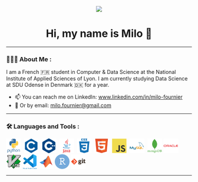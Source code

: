<div id="header" align="center">
  <img src="https://media.giphy.com/media/qgQUggAC3Pfv687qPC/giphy.gif" width="400"/>
  <div id="badges">
    <!--<a href="www.linkedin.com/in/milo-fournier">
      <img src="https://img.shields.io/badge/LinkedIn-blue?style=for-the-badge&logo=linkedin&logoColor=white" alt="LinkedIn Badge"/>
    </a>-->
  </div>
  <!--<img src="https://komarev.com/ghpvc/?username=MiloFournier&style=flat-square&color=blue" alt=""/>-->
  <h1>
    Hi, my name is Milo 👋
    <!--<img src="https://media.giphy.com/media/hvRJCLFzcasrR4ia7z/giphy.gif" width="30px"/>-->
  </h1>
</div>

---

### 👨🏼‍💻 About Me :
I am a French 🇫🇷 student in Computer & Data Science at the National Institute of Applied Sciences of Lyon. I am currently studying Data Science at SDU Odense in Denmark 🇩🇰 for a year.
- 📫 You can reach me on LinkedIn: www.linkedin.com/in/milo-fournier
- 📧 Or by email: milo.fournier@gmail.com

---

### :hammer_and_wrench: Languages and Tools :
<div>
  <img src="https://github.com/devicons/devicon/blob/master/icons/python/python-original-wordmark.svg" title="python" alt="python" width="40" height="40"/>&nbsp;
  <img src="https://github.com/devicons/devicon/blob/master/icons/c/c-plain.svg" title="C" alt="C" width="40" height="40"/>&nbsp;
  <img src="https://github.com/devicons/devicon/blob/master/icons/cplusplus/cplusplus-plain.svg" title="C++" alt="C++" width="40" height="40"/>&nbsp;
  <img src="https://github.com/devicons/devicon/blob/master/icons/java/java-original-wordmark.svg" title="Java" alt="Java" width="40" height="40"/>&nbsp;
  <img src="https://github.com/devicons/devicon/blob/master/icons/css3/css3-plain-wordmark.svg"  title="CSS3" alt="CSS" width="40" height="40"/>&nbsp;
  <img src="https://github.com/devicons/devicon/blob/master/icons/html5/html5-original.svg" title="HTML5" alt="HTML" width="40" height="40"/>&nbsp;
  <img src="https://github.com/devicons/devicon/blob/master/icons/javascript/javascript-original.svg" title="JavaScript" alt="JavaScript" width="40" height="40"/>&nbsp;
  <img src="https://github.com/devicons/devicon/blob/master/icons/mysql/mysql-original-wordmark.svg" title="MySQL"  alt="MySQL" width="40" height="40"/>&nbsp;
  <img src="https://github.com/devicons/devicon/blob/master/icons/mongodb/mongodb-plain-wordmark.svg" title="mongodb" **alt="mongodb" width="40" height="40"/>
  <img src="https://github.com/devicons/devicon/blob/master/icons/oracle/oracle-original.svg" title="oracle" **alt="oracle" width="40" height="40"/>
  <!--<img src="https://github.com/devicons/devicon/blob/master/icons/amazonwebservices/amazonwebservices-plain-wordmark.svg" title="AWS" alt="AWS" width="40" height="40"/>&nbsp;-->
  <img src="https://github.com/devicons/devicon/blob/master/icons/vim/vim-original.svg" title="vim" **alt="vim" width="40" height="40"/>
  <img src="https://github.com/devicons/devicon/blob/master/icons/vscode/vscode-original-wordmark.svg" title="vscode" **alt="vscode" width="40" height="40"/>
  <img src="https://github.com/devicons/devicon/blob/master/icons/matlab/matlab-original.svg" title="matlab" **alt="matlab" width="40" height="40"/>
  <img src="https://github.com/devicons/devicon/blob/master/icons/rstudio/rstudio-original.svg" title="rstudio" **alt="rstudio" width="40" height="40"/>
  <img src="https://github.com/devicons/devicon/blob/master/icons/git/git-original-wordmark.svg" title="Git" **alt="Git" width="40" height="40"/>
</div>

---
<!--
### :fire: My Stats :
<div align="center">

  ![Milo Fournier's GitHub stats](https://github-readme-stats.vercel.app/api?username=MiloFournier&show_icons=true&theme=tokyonight)
  
  ![Top Langs](https://github-readme-stats.vercel.app/api/top-langs/?username=MiloFournier&layout=compact&langs_count=8)
</div>
-->




<!--
**MiloFournier/MiloFournier** is a ✨ _special_ ✨ repository because its `README.md` (this file) appears on your GitHub profile.

Here are some ideas to get you started:

- 🔭 I’m currently working on ...
- 🌱 I’m currently learning ...
- 👯 I’m looking to collaborate on ...
- 🤔 I’m looking for help with ...
- 💬 Ask me about ...
- 📫 How to reach me: ...
- 😄 Pronouns: ...
- ⚡ Fun fact: ...
-->
